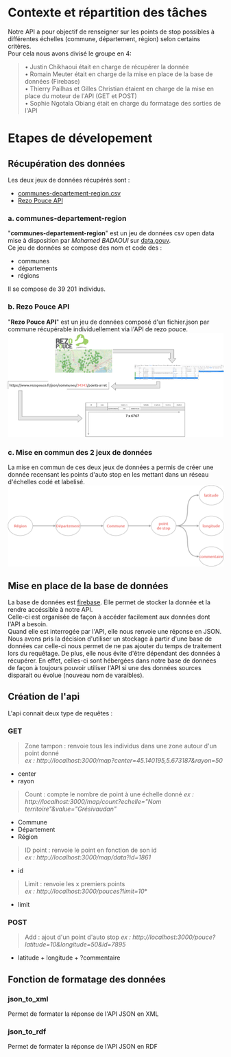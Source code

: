 # Contexte et répartition des tâches

Notre API a pour objectif de renseigner sur les points de stop possibles à différentes échelles (commune, département, région) selon certains critères.   
Pour cela nous avons divisé le groupe en 4: 
> • Justin Chikhaoui était en charge de récupérer la donnée   
> • Romain Meuter était en charge de la mise en place de la base de données (Firebase)   
> • Thierry Pailhas et Gilles Christian étaient en charge de la mise en place du moteur de l'API (GET et POST)   
> • Sophie Ngotala Obiang était en charge du formatage des sorties de l'API   

# Etapes de dévelopement

## Récupération des données
Les deux jeux de données récupérés sont :
- [communes-departement-region.csv](https://www.data.gouv.fr/fr/datasets/communes-de-france-base-des-codes-postaux/)
- [Rezo Pouce API](https://api.rezopouce.fr/)

### a. communes-departement-region
"**communes-departement-region**" est un jeu de données csv open data mise à disposition par *Mohamed BADAOUI* sur [data.gouv](https://www.data.gouv.fr/fr/).   
Ce jeu de données se compose des nom et code des :
- communes
- départements
- régions

Il se compose de 39 201 individus.

### b. Rezo Pouce API
"**Rezo Pouce API**" est un jeu de données composé d'un fichier.json par commune récupérable individuellement via l'API de rezo pouce.
![plot](https://github.com/Sophie168-mel/groupe_api/blob/main/api_rezo_pouce.png?raw=true)

### c. Mise en commun des 2 jeux de données
La mise en commun de ces deux jeux de données a permis de créer une donnée recensant les points d'auto stop en les mettant dans un réseau d'échelles codé et labelisé.
![plot](https://github.com/Sophie168-mel/groupe_api/blob/main/graph_regroupement_donnees.png)

## Mise en place de la base de données

La base de données est [firebase](https://firebase.google.com/). Elle permet de stocker la donnée et la rendre accéssible à notre API.    
Celle-ci est organisée de façon à accéder facilement aux données dont l'API a besoin.   
Quand elle est interrogée par l'API, elle nous renvoie une réponse en JSON.   
Nous avons pris la décision d'utiliser un stockage à partir d'une base de données car celle-ci nous permet de ne pas ajouter du temps de traitement lors du requêtage. De plus, elle nous évite d'être dépendant des données à récupérer. En effet, celles-ci sont hébergées dans notre base de données de façon à toujours pouvoir utiliser l'API si une des données sources disparait ou évolue (nouveau nom de varaibles).

## Création de l'api

L'api connait deux type de requêtes : 
### **GET**   

> Zone tampon  : renvoie tous les individus dans une zone autour d'un point donné   
> *ex : http://localhost:3000/map?center=45.140195,5.673187&rayon=50*   
  - center
  - rayon

> Count : compte le nombre de point à une échelle donné
> *ex : http://localhost:3000/map/count?echelle="Nom territoire"&value="Grésivaudan"*
  - Commune
  - Département
  - Région

> ID point : renvoie le point en fonction de son id   
> *ex : http://localhost:3000/map/data?id=1861*
  - id

> Limit : renvoie les x premiers points    
> *ex : http://localhost:3000/pouces?limit=10**
  -  limit

### **POST**   

> Add : ajout d'un point d'auto stop
> *ex : http://localhost:3000/pouce?latitude=10&longitude=50&id=7895*
  - latitude + longitude + ?commentaire

## Fonction de formatage des données
### json_to_xml
Permet de formater la réponse de l'API JSON en XML

### json_to_rdf
Permet de formater la réponse de l'API JSON en RDF
